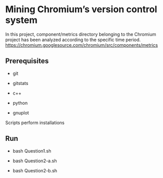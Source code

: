 # Mining Chromium’s version control system 

In this project, component/metrics directory belonging to the Chromium project has been analyzed according to the specific time period.
https://chromium.googlesource.com/chromium/src/components/metrics

## Prerequisites

- git

- gitstats

- c++

- python

- gnuplot


Scripts perform installations

## Run

- bash Question1.sh

- bash Question2-a.sh

- bash Question2-b.sh
